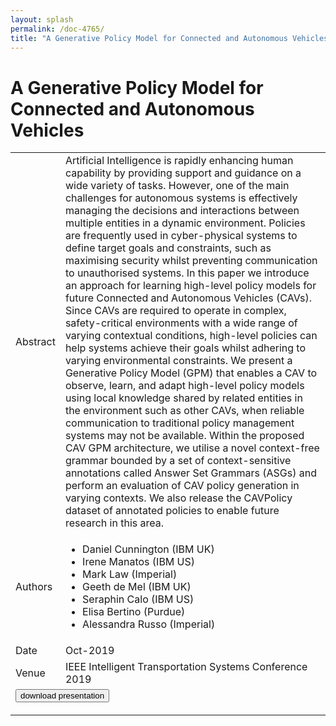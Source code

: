 ```yaml
---
layout: splash
permalink: /doc-4765/
title: "A Generative Policy Model for Connected and Autonomous Vehicles"
---
```


# A Generative Policy Model for Connected and Autonomous Vehicles

<table>
    <tbody>
    <tr>
        <td>Abstract</td>
        <td>Artificial Intelligence is rapidly enhancing human capability by providing support and guidance on a wide variety of tasks. However, one of the main challenges for autonomous systems is effectively managing the decisions and interactions between multiple entities in a dynamic environment. Policies are frequently used in cyber-physical systems to define target goals and constraints, such as maximising security whilst preventing communication to unauthorised systems. In this paper we introduce an approach for learning high-level policy models for future Connected and Autonomous Vehicles (CAVs). Since CAVs are required to operate in complex, safety-critical environments with a wide range of varying contextual conditions, high-level policies can help systems achieve their goals whilst adhering to varying environmental constraints. We present a Generative Policy Model (GPM) that enables a CAV to observe, learn, and adapt high-level policy models using local knowledge shared by related entities in the environment such as other CAVs, when reliable communication to traditional policy management systems may not be available. Within the proposed CAV GPM architecture, we utilise a novel context-free grammar bounded by a set of context-sensitive annotations called Answer Set Grammars (ASGs) and perform an evaluation of CAV policy generation in varying contexts. We also release the CAVPolicy dataset of annotated policies to enable future research in this area.</td>
    </tr>
    <tr>
        <td>Authors</td>
        <td>
            <ul>
                <li>Daniel Cunnington (IBM UK)</li>
                <li>Irene Manatos (IBM US)</li>
                <li>Mark Law (Imperial)</li>
                <li>Geeth de Mel (IBM UK)</li>
                <li>Seraphin Calo (IBM US)</li>
                <li>Elisa Bertino (Purdue)</li>
                <li>Alessandra Russo (Imperial)</li>
            </ul>
        </td>
    </tr>
    <tr>
        <td>Date</td>
        <td>Oct-2019</td>
    </tr>
    <tr>
        <td>Venue</td>
        <td>IEEE Intelligent Transportation Systems Conference 2019</td>
    </tr>
        <tr>
            <td colspan="2">
                <form method="get" action="https://dais-ita.org/sites/default/files/3897_slides.pdf">
                    <button type="submit">download presentation</button>
                </form>
            </td>
        </tr>
    </tbody>
</table>
